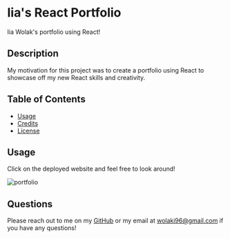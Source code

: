 # Iia's React Portfolio
Iia Wolak's portfolio using React!


 
## Description
My motivation for this project was to create a portfolio using React to showcase off my new React skills and creativity.

## Table of Contents


- [Usage](#usage)
- [Credits](#credits)
- [License](#license)



## Usage

Click on the deployed website and feel free to look around! 

![portfolio](assets/portfolio.PNG)
    


## Questions

Please reach out to me on my [GitHub](github.com/wolaki96) or my email at wolaki96@gmail.com if you have any questions!